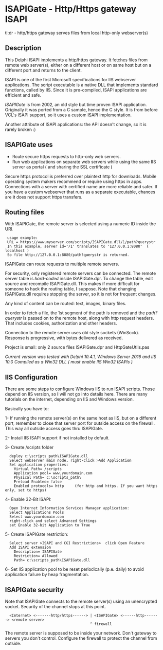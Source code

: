 # ISAPIGate - Http/Https gateway ISAPI

tl;dr - http/https gateway serves files from local http-only webserver(s)

## Description

This Delphi ISAPI implements a http/https gateway.  It fetches files from remote web server(s), either on a different host or on same host but on a different port and returns to the client. 

ISAPI is one of the first Microsoft specifications for IIS webserver applications.
The script executable is a native DLL that implements standard functions, 
called by IIS. Since it is pre-compiled, ISAPI applications are efficient and safe.  

*ISAPIGate* is from 2002, an old style but time proven ISAPI application.  
Originally it was ported from a C sample, hence the C style.
It is from before VCL's ISAPI support, so it uses a custom ISAPI implementation. 

Another attribute of ISAPI applications: the API doesn't change, 
so it is rarely broken   :)

## ISAPIGate uses 
* Route secure https requests to http-only web servers. 
* Run web applications on separate web servers while using the same IIS server as portal ( and sharing the SSL certificate ) 

Secure https protocol is preferred over plaintext http for downloads. 
Mobile operating system makers recommend or require using https in apps.
Connections with a server with certified name are more reliable and safer.
If you have a custom webserver that runs as a separate executable, 
chances are it does not support https transfers.

## Routing files

With ISAPIGate, the remote server is selected using a numeric ID inside the URI.

     usage example: 
     URL = https://www.myserver.com/scripts/ISAPIGate.dll/1/path?querystr
     In this example, server id='/1' translates to '127.0.0.1:8080'  ( localhost )
     So file http://127.0.0.1:8080/path?querystr is returned.
  
ISAPIGate can route requests to multiple remote servers.

For security, only registered remote servers can be connected.
The remote server table is *hard-coded* inside ISAPIGate.dpr.
To change the table, edit source and recompile ISAPIGate.dll.
This makes if more difficult for someone to hack the routing table, I suppose.
Note that changing ISAPIGate.dll requires stopping the server, so it is not for frequent changes.

Any kind of content can be routed: text, images, binary files.

In order to fetch a file, the 1st segment of the path is removed 
and the *path?querystr* is passed on to the remote host,
along with http request headers. That includes cookies, authorization and other headers.  

Connection to the remote server uses old style sockets (WinSock).
Response is progressive, with bytes delivered as received.

Project is small: only 2 source files ISAPIGate.dpr and HttpGateUtils.pas   

*Current version was tested with Delphi 10.4.1, Windows Server 2016 and IIS 10.0
Compiled as a Win32 DLL ( must enable IIS Win32 ISAPIs )*

## IIS Configuration

There are some steps to configure Windows IIS to run ISAPI scripts.
Those depend on IIS version, so I will not go into details here. 
There are many tutorials on the internet, depending on IIS and Windows version.

Basically you have to:

1- If running the remote server(s) on the same host as IIS, but on a different port, 
remember to close that server port for outside access on the firewall. 
This way all outside access goes thru ISAPIGate.  

2- Install IIS ISAPI support if not installed by default.   

3- Create /scripts folder

      deploy c:\scripts_path\ISAPIGate.dll
      Select webserver main node, right-click >Add Application
      Set application properties:
        Virtual Path= /scripts
        Application pool= www.yourdomain.com
        Physical Path= c:\scripts_path\
        Preload Enabled= false
        Enabled protocols= http     (for http and https. If you want https only, set to https)

4- Enable 32-Bit ISAPI: 
 
      Open Internet Information Services Manager application:
      Select Applications Pools
      Select www.yourdomain.com
      right-click and select Advanced Settings
      set Enable 32-bit Application to True  

5- Create ISAPIGate restriction:

      Select server >ISAPI and CGI Restrictions>  click Open Feature
      Add ISAPI extension
        Description= ISAPIGate
        Restriction= Allowed
        Path= c:\scripts_path\ISAPIGate.dll  

6- Set IIS application pool to be reset periodically (p.e. daily) to avoid application failure by heap fragmentation.

## ISAPIGate security

Note that ISAPIGate connects to the remote server(s) using an unencrypted socket. Security of the channel stops at this point. 

      <Internet> <-------http/https------> | <ISAPIGate> <------http-------> <remote server>    
                                           ^ firewall

The remote server is supposed to be inside your network. Don't gateway to servers you don't control.
Configure the firewall to protect the channel from outside.
